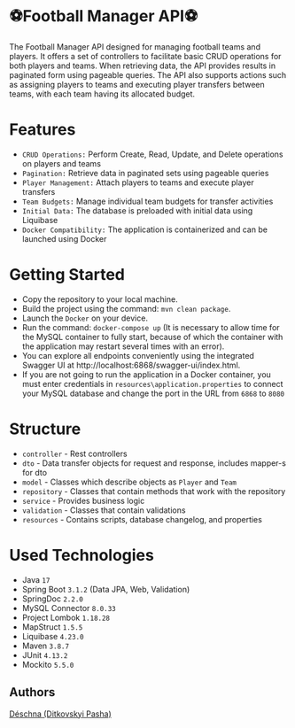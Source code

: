 # ⚽Football Manager API⚽

The Football Manager API designed for managing football teams and players. It offers a set of controllers to facilitate basic CRUD operations for both players and teams. When retrieving data, the API provides results in paginated form using pageable queries. The API also supports actions such as assigning players to teams and executing player transfers between teams, with each team having its allocated budget.

# Features

* `CRUD Operations:` Perform Create, Read, Update, and Delete operations on players and teams
* `Pagination:` Retrieve data in paginated sets using pageable queries
* `Player Management:` Attach players to teams and execute player transfers
* `Team Budgets:` Manage individual team budgets for transfer activities
* `Initial Data:` The database is preloaded with initial data using Liquibase
* `Docker Compatibility:` The application is containerized and can be launched using Docker


# Getting Started

* Copy the repository to your local machine.
* Build the project using the command: `mvn clean package`.
* Launch the `Docker` on your device.
* Run the command: `docker-compose up` (It is necessary to allow time for the MySQL container to fully start, because of which the container with the application may restart several times with an error).
* You can explore all endpoints conveniently using the integrated Swagger UI at http://localhost:6868/swagger-ui/index.html.
* If you are not going to run the application in a Docker container, you must enter credentials in `resources\application.properties` to connect your MySQL database and change the port in the URL from `6868` to `8080`


# Structure

* `controller` - Rest controllers
* `dto` - Data transfer objects for request and response, includes mapper-s for dto
* `model` - Classes which describe objects as `Player` and `Team` 
* `repository` - Classes that contain methods that work with the repository
* `service` - Provides business logic
* `validation` - Classes that contain validations
* `resources` - Contains scripts, database changelog, and properties

# Used Technologies

* Java `17`
* Spring Boot `3.1.2` (Data JPA, Web, Validation)
* SpringDoc `2.2.0`
* MySQL Connector `8.0.33`
* Project Lombok `1.18.28`
* MapStruct `1.5.5`
* Liquibase `4.23.0`
* Maven `3.8.7`
* JUnit `4.13.2`
* Mockito `5.5.0`


## Authors

[Déschna (Ditkovskyi Pasha)](https://github.com/Deschna)